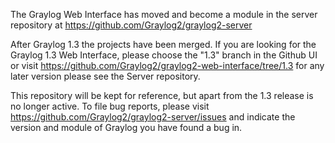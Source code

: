 The Graylog Web Interface has moved and become a module in the server repository at https://github.com/Graylog2/graylog2-server

After Graylog 1.3 the projects have been merged. If you are looking for the Graylog 1.3 Web Interface, please choose the "1.3" branch in the Github UI or visit https://github.com/Graylog2/graylog2-web-interface/tree/1.3 for any later version please see the Server repository.

This repository will be kept for reference, but apart from the 1.3 release is no longer active. To file bug reports, please visit https://github.com/Graylog2/graylog2-server/issues and indicate the version and module of Graylog you have found a bug in.